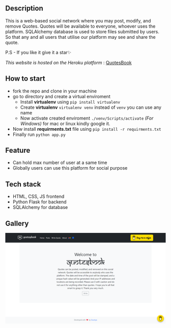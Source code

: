 ## Description

This is a web-based social network where you may post, modify, and remove Quotes. Quotes will be available to everyone, whoever uses the platform. SQLAlchemy database is used to store files submitted by users. So that any and all users that utilise our platform may see and share the quote.

P.S - If you like it give it a star✨

_This website is hosted on the Heroku platform_ : [QuotesBook]([quotesbooks.herokuapp.com/](https://quotesbook.onrender.com/))

## How to start

- fork the repo and clone in your machine
- go to directory and create a virtual enviroment
    - Install __virtualenv__ using ```pip install virtualenv```
    - Create __virtualenv__ ```virtualenv venv``` instead of ```venv``` you can use any name
    - Now activate created enviroment ```./venv/Scripts/activate``` _(For Windows)_ for mac or linux kindly google it.
- Now install __requirments.txt__ file using ```pip install -r requirments.txt```
- Finally run ```python app.py``` 


## Feature

- Can hold max number of user at a same time
- Globally users can use this platform for social purpose


## Tech stack

- HTML, CSS, JS frontend
- Python Flask for backend
- SQLAlchemy for database


## Gallery
![QuotesBook Screenshot](https://raw.githubusercontent.com/souloper/QuotesBook/main/QuotesBook.png)
